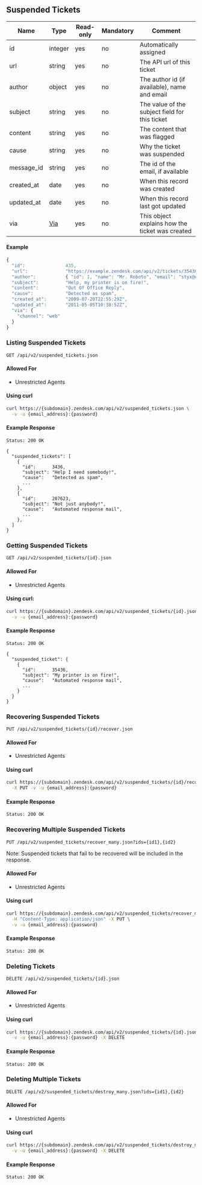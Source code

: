 ## Suspended Tickets


| Name             | Type                   | Read-only | Mandatory | Comment
| ---------------- | ---------------------- | --------- | --------- | -------
| id               | integer                | yes       | no        | Automatically assigned
| url              | string                 | yes       | no        | The API url of this ticket
| author           | object                 | yes       | no        | The author id (if available), name and email
| subject          | string                 | yes       | no        | The value of the subject field for this ticket
| content          | string                 | yes       | no        | The content that was flagged
| cause            | string                 | yes       | no        | Why the ticket was suspended
| message_id       | string                 | yes       | no        | The id of the email, if available
| created_at       | date                   | yes       | no        | When this record was created
| updated_at       | date                   | yes       | no        | When this record last got updated
| via              | [Via](#the-via-object) | yes       | no        | This object explains how the ticket was created

#### Example
```js
{
  "id":               435,
  "url":              "https://example.zendesk.com/api/v2/tickets/35436.json",
  "author":           { "id": 1, "name": "Mr. Roboto", "email": "styx@example.com" },
  "subject":          "Help, my printer is on fire!",
  "content":          "Out Of Office Reply",
  "cause":            "Detected as spam",
  "created_at":       "2009-07-20T22:55:29Z",
  "updated_at":       "2011-05-05T10:38:52Z",
  "via": {
    "channel": "web"
  }
}
```

### Listing Suspended Tickets
`GET /api/v2/suspended_tickets.json`

#### Allowed For

 * Unrestricted Agents

#### Using curl

```bash
curl https://{subdomain}.zendesk.com/api/v2/suspended_tickets.json \
  -v -u {email_address}:{password}
```

#### Example Response
```http
Status: 200 OK

{
  "suspended_tickets": [
    {
      "id":      3436,
      "subject": "Help I need somebody!",
      "cause":   "Detected as spam",
      ...
    },
    {
      "id":      207623,
      "subject": "Not just anybody!",
      "cause":   "Automated response mail",
      ...
    },
  ]
}
```

### Getting Suspended Tickets
`GET /api/v2/suspended_tickets/{id}.json`

#### Allowed For

 * Unrestricted Agents

#### Using curl:

```bash
curl https://{subdomain}.zendesk.com/api/v2/suspended_tickets/{id}.json \
  -v -u {email_address}:{password}
```

#### Example Response

```http
Status: 200 OK

{
  "suspended_ticket": {
    {
      "id":      35436,
      "subject": "My printer is on fire!",
      "cause":   "Automated response mail",
      ...
    }
  }
}
```

### Recovering Suspended Tickets
`PUT /api/v2/suspended_tickets/{id}/recover.json`

#### Allowed For

 * Unrestricted Agents

#### Using curl

```bash
curl https://{subdomain}.zendesk.com/api/v2/suspended_tickets/{id}/recover.json \
  -X PUT -v -u {email_address}:{password}
```

#### Example Response

```http
Status: 200 OK
```

### Recovering Multiple Suspended Tickets
`PUT /api/v2/suspended_tickets/recover_many.json?ids={id1},{id2}`

Note: Suspended tickets that fail to be recovered will be included in the response.

#### Allowed For

 * Unrestricted Agents

#### Using curl

```bash
curl https://{subdomain}.zendesk.com/api/v2/suspended_tickets/recover_many.json?ids={id1},{id2} \
  -H "Content-Type: application/json" -X PUT \
  -v -u {email_address}:{password}
```

#### Example Response

```http
Status: 200 OK
```

### Deleting Tickets
`DELETE /api/v2/suspended_tickets/{id}.json`

#### Allowed For

 * Unrestricted Agents

#### Using curl

```bash
curl https://{subdomain}.zendesk.com/api/v2/suspended_tickets/{id}.json \
  -v -u {email_address}:{password} -X DELETE
```

#### Example Response

```http
Status: 200 OK
```

### Deleting Multiple Tickets
`DELETE /api/v2/suspended_tickets/destroy_many.json?ids={id1},{id2}`

#### Allowed For

 * Unrestricted Agents

#### Using curl

```bash
curl https://{subdomain}.zendesk.com/api/v2/suspended_tickets/destroy_many.json?ids={id1},{id2} \
  -v -u {email_address}:{password} -X DELETE
```

#### Example Response

```http
Status: 200 OK
```